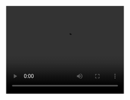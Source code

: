 <video width="320" height="240" controls>
  <source src="[movie.mp4](https://media.giphy.com/media/v1.Y2lkPTc5MGI3NjExOGRlaXlkbHMwNzVtNHk3MHdvbTF5bG85ejZpdXZrZDZxMXg5amxqMCZlcD12MV9naWZzX3NlYXJjaCZjdD1n/d6p2TeOmY2tlmpB4HK/giphy.gif)" type="video/mp4">
Your browser does not support the video tag.
</video>
